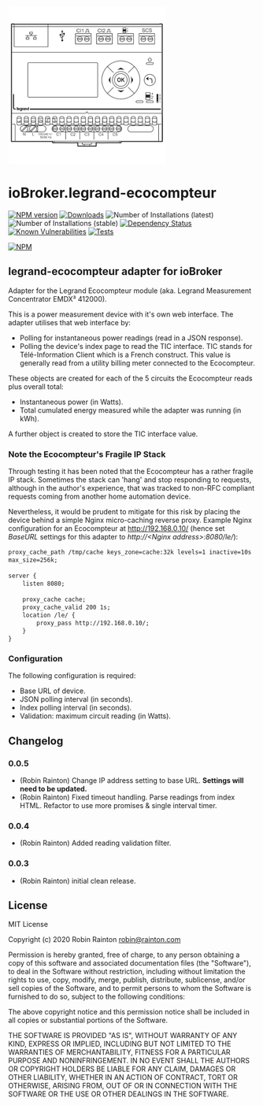 ![Logo](admin/legrand-ecocompteur.png)
# ioBroker.legrand-ecocompteur

[![NPM version](http://img.shields.io/npm/v/iobroker.legrand-ecocompteur.svg)](https://www.npmjs.com/package/iobroker.legrand-ecocompteur)
[![Downloads](https://img.shields.io/npm/dm/iobroker.legrand-ecocompteur.svg)](https://www.npmjs.com/package/iobroker.legrand-ecocompteur)
![Number of Installations (latest)](http://iobroker.live/badges/legrand-ecocompteur-installed.svg)
![Number of Installations (stable)](http://iobroker.live/badges/legrand-ecocompteur-stable.svg)
[![Dependency Status](https://img.shields.io/david/raintonr/iobroker.legrand-ecocompteur.svg)](https://david-dm.org/raintonr/iobroker.legrand-ecocompteur)
[![Known Vulnerabilities](https://snyk.io/test/github/raintonr/ioBroker.legrand-ecocompteur/badge.svg)](https://snyk.io/test/github/raintonr/ioBroker.legrand-ecocompteur)
[![Tests](https://travis-ci.org/raintonr/ioBroker.legrand-ecocompteur.svg?branch=master)](https://travis-ci.org/raintonr/ioBroker.legrand-ecocompteur)

[![NPM](https://nodei.co/npm/iobroker.legrand-ecocompteur.png?downloads=true)](https://nodei.co/npm/iobroker.legrand-ecocompteur/)

## legrand-ecocompteur adapter for ioBroker

Adapter for the Legrand Ecocompteur module (aka. Legrand Measurement Concentrator EMDX³ 412000).

This is a power measurement device with it's own web interface. The adapter utilises that web interface by:

- Polling for instantaneous power readings (read in a JSON response).
- Polling the device's index page to read the TIC interface. TIC stands for Télé-Information Client which is a French construct. This value is generally read from a utility billing meter connected to the Ecocompteur.

These objects are created for each of the 5 circuits the Ecocompteur reads plus overall total:

- Instantaneous power (in Watts).
- Total cumulated energy measured while the adapter was running (in kWh).

A further object is created to store the TIC interface value.

### Note the Ecocompteur's Fragile IP Stack

Through testing it has been noted that the Ecocompteur has a rather fragile IP stack. Sometimes the stack can 'hang' and stop responding to requests, although in the author's experience, that was tracked to non-RFC compliant requests coming from another home automation device.

Nevertheless, it would be prudent to mitigate for this risk by placing the device behind a simple Nginx micro-caching reverse proxy. Example Nginx configuration for an Ecocompteur at http://192.168.0.10/ (hence set *BaseURL* settings for this adapter to *http://&lt;Nginx address&gt;:8080/le/*):

```
proxy_cache_path /tmp/cache keys_zone=cache:32k levels=1 inactive=10s max_size=256k;

server {
    listen 8080;

    proxy_cache cache;
    proxy_cache_valid 200 1s;
    location /le/ {
        proxy_pass http://192.168.0.10/;
    }
}
```

### Configuration

The following configuration is required:

- Base URL of device.
- JSON polling interval (in seconds).
- Index polling interval (in seconds).
- Validation: maximum circuit reading (in Watts).

## Changelog

### 0.0.5
* (Robin Rainton) Change IP address setting to base URL. **Settings will need to be updated.**
* (Robin Rainton) Fixed timeout handling. Parse readings from index HTML. Refactor to use more promises & single interval timer.

### 0.0.4
* (Robin Rainton) Added reading validation filter.

### 0.0.3
* (Robin Rainton) initial clean release.

## License
MIT License

Copyright (c) 2020 Robin Rainton <robin@rainton.com>

Permission is hereby granted, free of charge, to any person obtaining a copy
of this software and associated documentation files (the "Software"), to deal
in the Software without restriction, including without limitation the rights
to use, copy, modify, merge, publish, distribute, sublicense, and/or sell
copies of the Software, and to permit persons to whom the Software is
furnished to do so, subject to the following conditions:

The above copyright notice and this permission notice shall be included in all
copies or substantial portions of the Software.

THE SOFTWARE IS PROVIDED "AS IS", WITHOUT WARRANTY OF ANY KIND, EXPRESS OR
IMPLIED, INCLUDING BUT NOT LIMITED TO THE WARRANTIES OF MERCHANTABILITY,
FITNESS FOR A PARTICULAR PURPOSE AND NONINFRINGEMENT. IN NO EVENT SHALL THE
AUTHORS OR COPYRIGHT HOLDERS BE LIABLE FOR ANY CLAIM, DAMAGES OR OTHER
LIABILITY, WHETHER IN AN ACTION OF CONTRACT, TORT OR OTHERWISE, ARISING FROM,
OUT OF OR IN CONNECTION WITH THE SOFTWARE OR THE USE OR OTHER DEALINGS IN THE
SOFTWARE.

